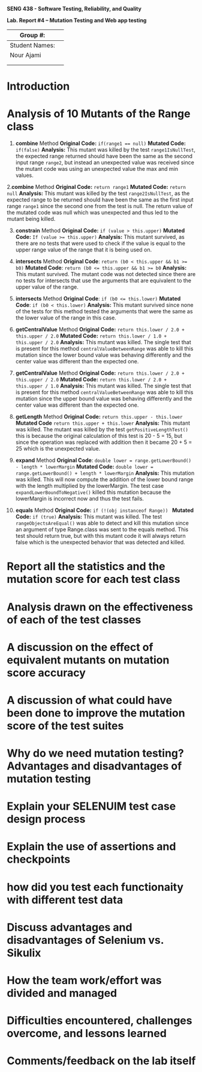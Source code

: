 **SENG 438 - Software Testing, Reliability, and Quality**

**Lab. Report \#4 – Mutation Testing and Web app testing**

| Group \#:      |     |
| -------------- | --- |
| Student Names: |     |
| Nour Ajami     |     |                 
|                |     |
|                |     |

# Introduction

# Analysis of 10 Mutants of the Range class 

1. **combine** Method
**Original Code:** `if(range1 == null)`
**Mutated Code:** `if(false)`
**Analysis:** This mutant was killed by the test `range1IsNullTest`, the expected range returned should have been the same as the second input range `range2`, but instead an unexpected value was received since the mutant code was using an unexpected value the max and min values.

2.**combine** Method
**Original Code:** `return range1`
**Mutated Code:** `return null`
**Analysis:** This mutant was killed by the test `range2IsNullTest`, as the expected range to be returned should have been the same as the first input range `range1` since the second one from the test is null. The return value of the mutated code was null which was unexpected and thus led to the mutant being killed.

3. **constrain** Method
**Original Code:** `if (value > this.upper)`
**Mutated Code:** `If (value >= this.upper)`
**Analysis:** This mutant survived, as there are no tests that were used to check if the value is equal to the upper range value of the range that it is being used on.

4. **intersects** Method
**Original Code**: `return (b0 < this.upper && b1 >= b0)`
**Mutated Code**: `return (b0 <= this.upper && b1 >= b0`
**Analysis:** This mutant survived. The mutant code was not detected since there are no tests for intersects that use the arguments that are equivalent to the upper value of the range.

5. **intersects** Method
**Original Code**: `if (b0 <= this.lower)`
**Mutated Code**: `if (b0 < this.lower)`
**Analysis:** This mutant survived since none of the tests for this method tested the arguments that were the same as the lower value of the range in this case.

6. **getCentralValue** Method
**Original Code:** `return this.lower / 2.0 + this.upper / 2.0`
**Mutated Code:** `return this.lower / 1.0 + this.upper / 2.0`
**Analysis:** This mutant was killed. The single test that is present for this method `centralValueBetweenRange` was able to kill this mutation since the lower bound value was behaving differently and the center value was different than the expected one.

7. **getCentralValue** Method
**Original Code:** `return this.lower / 2.0 + this.upper / 2.0`
**Mutated Code:** `return this.lower / 2.0 + this.upper / 1.0`
**Analysis:** This mutant was killed. The single test that is present for this method `centralValueBetweenRange` was able to kill this mutation since the upper bound value was behaving differently and the center value was different than the expected one.

8. **getLength** Method
**Original Code:** `return this.upper - this.lower`
**Mutated Code** `return this.upper + this.lower`
**Analysis:** This mutant was killed. The mutant was killed by the test `getPositiveLengthTest()` this is because the original calculation of this test is 20 - 5 = 15, but since the operation was replaced with addition then it became 20 + 5 = 25 which is the unexpected value. 

9. **expand** Method
**Original Code**: `double lower = range.getLowerBound() - length * lowerMargin`
**Mutated Code:** `double lower = range.getLowerBound() + length * lowerMargin`
**Analysis:** This mutation was killed. This will now compute the addition of the lower bound range with the length multiplied by the lowerMargin. The test case `expandLowerBoundToNegative()` killed this mutation because the lowerMargin is incorrect now and thus the test fails.

10. **equals** Method
**Original Code:** `if (!(obj instanceof Range)) `
**Mutated Code:** `if (true)`
**Analysis:** This mutant was killed. The test `rangeObjectsAreEqual()` was able to detect and kill this mutation since an argument of type Range.class was sent to the equals method. This test should return true, but with this mutant code it will always return false which is the unexpected behavior that was detected and killed.

# Report all the statistics and the mutation score for each test class

# Analysis drawn on the effectiveness of each of the test classes

# A discussion on the effect of equivalent mutants on mutation score accuracy

# A discussion of what could have been done to improve the mutation score of the test suites

# Why do we need mutation testing? Advantages and disadvantages of mutation testing

# Explain your SELENUIM test case design process

# Explain the use of assertions and checkpoints

# how did you test each functionaity with different test data

# Discuss advantages and disadvantages of Selenium vs. Sikulix

# How the team work/effort was divided and managed


# Difficulties encountered, challenges overcome, and lessons learned

# Comments/feedback on the lab itself
